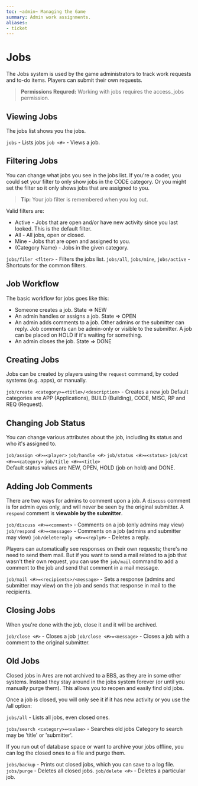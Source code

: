 ```yaml
---
toc: ~admin~ Managing the Game
summary: Admin work assignments.
aliases:
- ticket
---
```

# Jobs

The Jobs system is used by the game administrators to track work requests and to-do items.  Players can submit their own requests.

> **Permissions Requred:** Working with jobs requires the access_jobs permission.

## Viewing  Jobs

The jobs list shows you the jobs. 

`jobs` - Lists jobs
`job <#>` - Views a job.

## Filtering  Jobs

You can change what jobs you see in the jobs list.  If you're a coder, you could set your filter to only show jobs in the CODE category.  Or you might set the filter so it only shows jobs that are assigned to you.

> **Tip:** Your job filter is remembered when you log out.

Valid filters are:

* Active - Jobs that are open and/or have new activity since you last looked.  This is the default filter.
* All - All jobs, open or closed.
* Mine - Jobs that are open and assigned to you.
* (Category Name) - Jobs in the given category.

`jobs/filer <flter>` - Filters the jobs list.
`jobs/all`, `jobs/mine`, `jobs/active` - Shortcuts for the common filters.

## Job Workflow

The basic workflow for jobs goes like this:

* Someone creates a job.  State => NEW
* An admin handles or assigns a job.  State => OPEN
* An admin adds comments to a job.  Other admins or the submitter can reply.  Job comments can be admin-only or visible to the submitter.  A job can be placed on HOLD if it's waiting for something.
* An admin closes the job.  State => DONE

## Creating Jobs

Jobs can be created by players using the `request` command, by coded systems (e.g. apps), or manually.

`job/create <category>=<title>/<description>` - Creates a new job
        Default categories are APP (Applications), BUILD (Building), CODE, MISC, RP and REQ (Request).

## Changing Job Status

You can change various attributes about the job, including its status and who it's assigned to.

`job/assign <#>=<player>`                  `job/handle <#>` 
`job/status <#>=<status>`                  `job/cat <#>=<category>` 
`job/title <#>=<title>`   
        Default status values are NEW, OPEN, HOLD (job on hold) and DONE.

## Adding Job Comments

There are two ways for admins to comment upon a job.  A `discuss` comment is for admin eyes only, and will never be seen by the original submitter.  A `respond` comment is **viewable by the submitter**.

`job/discuss <#>=<comment>` - Comments on a job (only admins may view)
`job/respond <#>=<message>` - Comments on a job (admins and submitter may view)
`job/deletereply <#>=<reply#>` - Deletes a reply.

Players can automatically see responses on their own requests; there's no need to send them mail.  But if you want to send a mail related to a job that wasn't their own request, you can use the `job/mail` command to add a comment to the job and send that comment in a mail message.

`job/mail <#>=<recipients>/<message>` - Sets a response (admins and submitter may view) on the job and sends that response in mail to the recipients.

## Closing Jobs

When you're done with the job, close it and it will be archived.

`job/close <#>` - Closes a job
`job/close <#>=<message>` - Closes a job with a comment to the original submitter.

## Old  Jobs

Closed jobs in Ares are not archived to a BBS, as they are in some other systems.  Instead they stay around in the jobs system forever (or until you manually purge them).  This allows you to reopen and easily find old jobs.

Once a job is closed, you will only see it if it has new activity or you use the /all option:

`jobs/all` - Lists all jobs, even closed ones.

`jobs/search <category>=<value>` - Searches old jobs
        Category to search may be 'title' or 'submitter'.

If you run out of database space or want to archive your jobs offline, you can log the closed ones to a file and purge them.

`jobs/backup` - Prints out closed jobs, which you can save to a log file.
`jobs/purge` - Deletes all closed jobs.
`job/delete <#>` - Deletes a particular job.